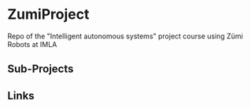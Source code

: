 # ZumiProject
Repo of the "Intelligent autonomous systems" project course using Zümi Robots at IMLA

## Sub-Projects

## Links
